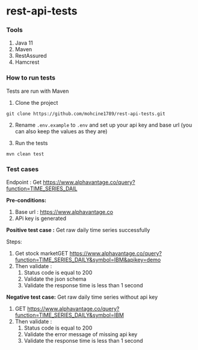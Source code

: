 # rest-api-tests


### Tools

1. Java 11
2. Maven
3. RestAssured
4. Hamcrest


### How to run tests

Tests are run with Maven

1. Clone the project 
````
git clone https://github.com/mohcine1789/rest-api-tests.git
````
2. Rename `.env.example` to `.env` and set up your api key and base url (you can also keep the values as they are)

3. Run the tests
````
mvn clean test
````

### Test cases

Endpoint :   Get https://www.alphavantage.co/query?function=TIME_SERIES_DAIL

**Pre-conditions:**
1. Base url : https://www.alphavantage.co
2. APi key is generated

**Positive test case :** Get raw daily time series successfully

Steps:

1. Get stock marketGET https://www.alphavantage.co/query?function=TIME_SERIES_DAILY&symbol=IBM&apikey=demo
2. Then validate :
   1. Status code is equal to 200 
   2. Validate the json schema 
   3. Validate the response time is less than 1 second

**Negative test case:** Get raw daily time series without api key

1. GET https://www.alphavantage.co/query?function=TIME_SERIES_DAILY&symbol=IBM 
2. Then validate :
   1. Status code is equal to 200 
   2. Validate the error message of missing api key 
   3. Validate the response time is less than 1 second


